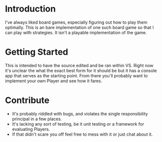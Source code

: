# Introduction
I've always liked board games, especially figuring out how to play them optimally. This is an bare implementation of one such board game so that I can play with strategies. It isn't a playable implementation of the game.

# Getting Started
This is intended to have the source edited and be ran within VS. Right now it's unclear the what the exact best form for it should be but it has a console app that serves as the starting point. From there you'll probably want to implement your own Player and see how it fares.

# Contribute
* It's probably riddled with bugs, and violates the single responsibility principal in a few places.
* It's lacking any sort of testing, be it unit testing or a framework for evaluating Players.
* If that didn't scare you off feel free to mess with it or just chat about it.